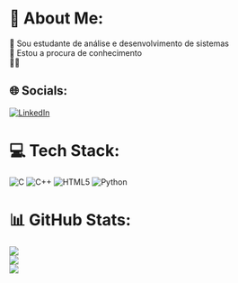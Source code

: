 # 💫 About Me:
🔭 Sou estudante de análise e desenvolvimento de sistemas<br>👯 Estou a procura de conhecimento <br>🤝💬<br>


## 🌐 Socials:
[![LinkedIn](https://img.shields.io/badge/LinkedIn-%230077B5.svg?logo=linkedin&logoColor=white)](https://linkedin.com/in/www.linkedin.com/in/sandroraff) 

# 💻 Tech Stack:
![C](https://img.shields.io/badge/c-%2300599C.svg?style=for-the-badge&logo=c&logoColor=white) ![C++](https://img.shields.io/badge/c++-%2300599C.svg?style=for-the-badge&logo=c%2B%2B&logoColor=white) ![HTML5](https://img.shields.io/badge/html5-%23E34F26.svg?style=for-the-badge&logo=html5&logoColor=white) ![Python](https://img.shields.io/badge/python-3670A0?style=for-the-badge&logo=python&logoColor=ffdd54)
# 📊 GitHub Stats:
![](https://github-readme-stats.vercel.app/api?username=SandroRafa&theme=swift&hide_border=false&include_all_commits=false&count_private=false)<br/>
![](https://github-readme-streak-stats.herokuapp.com/?user=SandroRafa&theme=swift&hide_border=false)<br/>
![](https://github-readme-stats.vercel.app/api/top-langs/?username=SandroRafa&theme=swift&hide_border=false&include_all_commits=false&count_private=false&layout=compact)

<!-- Proudly created with GPRM ( https://gprm.itsvg.in ) -->